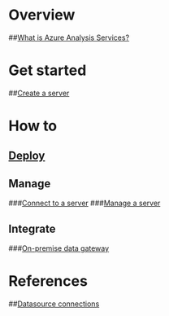 # Overview
##[What is Azure Analysis Services?](analysis-services-overview.md)
# Get started
##[Create a server](analysis-services-create-server.md)

# How to 
## [Deploy](analysis-services-deploy.md)
## Manage
###[Connect to a server](analysis-services-connect.md)
###[Manage a server](analysis-services-manage.md)
## Integrate
###[On-premise data gateway](analysis-services-gateway.md)

# References
##[Datasource connections](analysis-services-datasource.md)

<!--HONumber=Nov16_HO2-->


